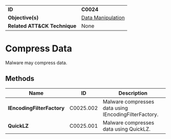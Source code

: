 |||
|---|---|
|**ID**|**C0024**|
|**Objective(s)**|[Data Manipulation](../data-manipulation)|
|**Related ATT&CK Technique**|None|


Compress Data
=============
Malware may compress data.

Methods
-------
|Name|ID|Description|
|---|---|---|
|**IEncodingFilterFactory**|C0025.002|Malware compresses data using IEncodingFilterFactory.|
|**QuickLZ**|C0025.001|Malware compresses data using QuickLZ.|